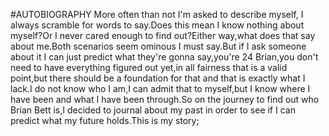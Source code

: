 #AUTOBIOGRAPHY
More often than not I'm asked to describe myself, I always scramble for words to say.Does this mean I know nothing about myself?Or I never cared enough to find out?Either way,what does that say about me.Both scenarios seem ominous I must say.But if I ask someone about it I can just predict what they're gonna say,you're 24 Brian,you don't need to have everything figured out yet,in all fairness that is a valid point,but there should be a foundation for that and that is exactly what I lack.I do not know who I am,I can admit that to myself,but I know where I have been and what I have been through.So on the journey to find out who Brian Bett is,I decided to journal about my past in order to see if I can predict what my future holds.This is my story;

 